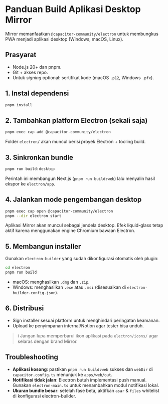 # Panduan Build Aplikasi Desktop Mirror

Mirror memanfaatkan `@capacitor-community/electron` untuk membungkus PWA menjadi aplikasi desktop (Windows, macOS, Linux).

## Prasyarat
- Node.js 20+ dan pnpm.
- Git + akses repo.
- Untuk _signing_ optional: sertifikat kode (macOS `.p12`, Windows `.pfx`).

## 1. Instal dependensi
```bash
pnpm install
```

## 2. Tambahkan platform Electron (sekali saja)
```bash
pnpm exec cap add @capacitor-community/electron
```
Folder `electron/` akan muncul berisi proyek Electron + tooling build.

## 3. Sinkronkan bundle
```bash
pnpm run build:desktop
```
Perintah ini membangun Next.js (`pnpm run build:web`) lalu menyalin hasil ekspor ke `electron/app`.

## 4. Jalankan mode pengembangan desktop
```bash
pnpm exec cap open @capacitor-community/electron
pnpm --dir electron start
```
Aplikasi Mirror akan muncul sebagai jendela desktop. Efek liquid-glass tetap aktif karena menggunakan engine Chromium bawaan Electron.

## 5. Membangun installer
Gunakan `electron-builder` yang sudah dikonfigurasi otomatis oleh plugin:
```bash
cd electron
pnpm run build
```
- macOS: menghasilkan `.dmg` dan `.zip`.
- Windows: menghasilkan `.exe` atau `.msi` (disesuaikan di `electron-builder.config.json`).

## 6. Distribusi
- Sign installer sesuai platform untuk menghindari peringatan keamanan.
- Upload ke penyimpanan internal/Notion agar tester bisa unduh.

> ℹ️ Jangan lupa memperbarui ikon aplikasi pada `electron/icons/` agar selaras dengan brand Mirror.

## Troubleshooting
- **Aplikasi kosong**: pastikan `pnpm run build:web` sukses dan `webDir` di `capacitor.config.ts` menunjuk ke `apps/web/out`.
- **Notifikasi tidak jalan**: Electron butuh implementasi push manual. Gunakan `electron-main.ts` untuk menambahkan modul notifikasi lokal.
- **Ukuran bundle besar**: setelah fase beta, aktifkan `asar` & `files` whitelist di konfigurasi electron-builder.
